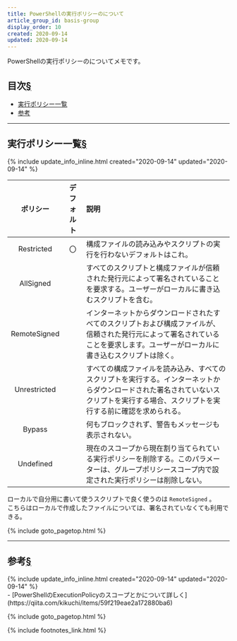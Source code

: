 ```yaml
---
title: PowerShellの実行ポリシーのについて
article_group_id: basis-group
display_order: 10
created: 2020-09-14
updated: 2020-09-14
---
```

PowerShellの実行ポリシーのについてメモです。

## <a name="index">目次</a><a href="#目次">§</a>

<ul id="index_ul">
<li><a href="#execution-policy-list">実行ポリシー一覧</a></li>
<li><a href="#reference">参考</a></li>
</ul>

* * *
## <a name="execution-policy-list">実行ポリシー一覧</a><a href="#execution-policy-list">§</a>
<div class="chapter-updated">{% include update_info_inline.html created="2020-09-14" updated="2020-09-14" %}</div>

|ポリシー     |デフォルト|説明             |
|:----------:|:--------:|:----------------|
|Restricted  |〇        |構成ファイルの読み込みやスクリプトの実行を行わないデフォルトはこれ。|
|AllSigned   |          |すべてのスクリプトと構成ファイルが信頼された発行元によって署名されていることを要求する。ユーザーがローカルに書き込むスクリプトを含む。|
|RemoteSigned|          |インターネットからダウンロードされたすべてのスクリプトおよび構成ファイルが、信頼された発行元によって署名されていることを要求します。ユーザーがローカルに書き込むスクリプトは除く。|
|Unrestricted|          |すべての構成ファイルを読み込み、すべてのスクリプトを実行する。インターネットからダウンロードされた署名されていないスクリプトを実行する場合、スクリプトを実行する前に確認を求められる。|
|Bypass      |          |何もブロックされず、警告もメッセージも表示されない。|
|Undefined   |          |現在のスコープから現在割り当てられている実行ポリシーを削除する。このパラメーターは、グループポリシースコープ内で設定された実行ポリシーは削除しない。|

ローカルで自分用に書いて使うスクリプトで良く使うのは `RemoteSigned` 。  
こちらはローカルで作成したファイルについては、署名されていなくても利用できる。

{% include goto_pagetop.html %}

* * *
## <a name="reference">参考</a><a href="#reference">§</a>
<div class="chapter-updated">{% include update_info_inline.html created="2020-09-14" updated="2020-09-14" %}</div>
- [PowerShellのExecutionPolicyのスコープとかについて詳しく](https://qiita.com/kikuchi/items/59f219eae2a172880ba6)

{% include goto_pagetop.html %}

{% include footnotes_link.html %}
